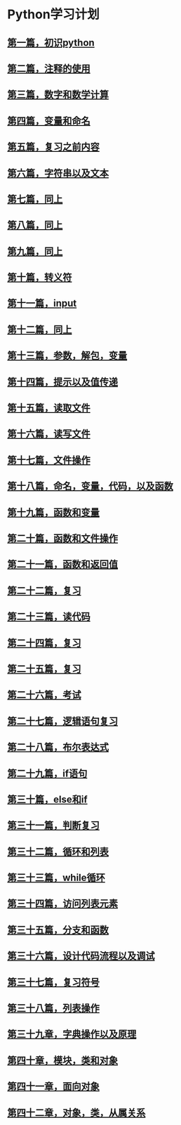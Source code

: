 # Python学习计划

## [第一篇，初识python](https://github.com/christopher-x/Rookie/blob/master/ex01.md)

## [第二篇，注释的使用](https://github.com/christopher-x/Rookie/blob/master/ex02.md)

## [第三篇，数字和数学计算](https://github.com/christopher-x/Rookie/blob/master/ex03.md)

## [第四篇，变量和命名](https://github.com/christopher-x/Rookie/blob/master/ex04.md)

## [第五篇，复习之前内容](https://github.com/christopher-x/Rookie/blob/master/ex05.md)

## [第六篇，字符串以及文本](https://github.com/christopher-x/Rookie/blob/master/ex06.md)

## [第七篇，同上](https://github.com/christopher-x/Rookie/blob/master/ex07.md)

## [第八篇，同上](https://github.com/christopher-x/Rookie/blob/master/ex08.md)

## [第九篇，同上](https://github.com/christopher-x/Rookie/blob/master/ex09.md)

## [第十篇，转义符](https://github.com/christopher-x/Rookie/blob/master/ex10.md)

## [第十一篇，input](https://github.com/christopher-x/Rookie/blob/master/ex11.md)

## [第十二篇，同上](https://github.com/christopher-x/Rookie/blob/master/ex12.md)

## [第十三篇，参数，解包，变量](https://github.com/christopher-x/Rookie/blob/master/ex13.md)

## [第十四篇，提示以及值传递](https://github.com/christopher-x/Rookie/blob/master/ex14.md)

## [第十五篇，读取文件](https://github.com/christopher-x/Rookie/blob/master/ex15.md)

## [第十六篇，读写文件](https://github.com/christopher-x/Rookie/blob/master/ex16.md)

## [第十七篇，文件操作](https://github.com/christopher-x/Rookie/blob/master/ex17.md)

## [第十八篇，命名，变量，代码，以及函数](https://github.com/christopher-x/Rookie/blob/master/ex18.md)

## [第十九篇，函数和变量](https://github.com/christopher-x/Rookie/blob/master/ex19.md)

## [第二十篇，函数和文件操作](https://github.com/christopher-x/Rookie/blob/master/ex20.md)

## [第二十一篇，函数和返回值](https://github.com/christopher-x/Rookie/blob/master/ex21.md)

## [第二十二篇，复习](https://github.com/christopher-x/Rookie/blob/master/ex22.md)

## [第二十三篇，读代码](https://github.com/christopher-x/Rookie/blob/master/ex23.md)

## [第二十四篇，复习](https://github.com/christopher-x/Rookie/blob/master/ex24.md)

## [第二十五篇，复习](https://github.com/christopher-x/Rookie/blob/master/ex25.md)

## [第二十六篇，考试](https://github.com/christopher-x/Rookie/blob/master/ex26.md)

## [第二十七篇，逻辑语句复习](https://github.com/christopher-x/Rookie/blob/master/ex27.md)

## [第二十八篇，布尔表达式](https://github.com/christopher-x/Rookie/blob/master/ex28.md)

## [第二十九篇，if语句](https://github.com/christopher-x/Rookie/blob/master/ex29.md)

## [第三十篇，else和if](https://github.com/christopher-x/Rookie/blob/master/ex30.md)

## [第三十一篇，判断复习](https://github.com/christopher-x/Rookie/blob/master/ex31.md)

## [第三十二篇，循环和列表](https://github.com/christopher-x/Rookie/blob/master/ex32.md)

## [第三十三篇，while循环](https://github.com/christopher-x/Rookie/blob/master/ex33.md)

## [第三十四篇，访问列表元素](https://github.com/christopher-x/Rookie/blob/master/ex34.md)

## [第三十五篇，分支和函数](https://github.com/christopher-x/Rookie/blob/master/ex35.md)

## [第三十六篇，设计代码流程以及调试](https://github.com/christopher-x/Rookie/blob/master/ex36.md)

## [第三十七篇，复习符号](https://github.com/christopher-x/Rookie/blob/master/ex37.md)

## [第三十八篇，列表操作](https://github.com/christopher-x/Rookie/blob/master/ex38.md)

## [第三十九章，字典操作以及原理](https://github.com/christopher-x/Rookie/blob/master/ex39.md)

## [第四十章，模块，类和对象](https://github.com/christopher-x/Rookie/blob/master/ex40.md)

## [第四十一章，面向对象](https://github.com/christopher-x/Rookie/blob/master/ex41.md)

## [第四十二章，对象，类，从属关系](https://github.com/christopher-x/Rookie/blob/master/ex42.md)

